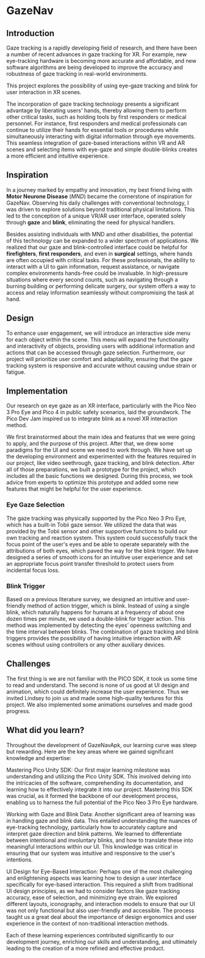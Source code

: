 # GazeNav

## Introduction
Gaze tracking is a rapidly developing field of research, and there have been a number of recent advances in gaze tracking for XR. For example, new eye-tracking hardware is becoming more accurate and affordable, and new software algorithms are being developed to improve the accuracy and robustness of gaze tracking in real-world environments.

This project explores the possibility of using eye-gaze tracking and blink for user interaction in XR scenes. 

The incorporation of gaze tracking technology presents a significant advantage by liberating users' hands, thereby allowing them to perform other critical tasks, such as holding tools by first responders or medical personnel. For instance, first responders and medical professionals can continue to utilize their hands for essential tools or procedures while simultaneously interacting with digital information through eye movements. This seamless integration of gaze-based interactions within VR and AR scenes and selecting items with eye-gaze and simple double-blinks creates a more efficient and intuitive experience.


## Inspiration 

In a journey marked by empathy and innovation, my best friend living with **Motor Neurone Disease** (_MND_) became the cornerstone of inspiration for GazeNav. Observing his daily challenges with conventional technology, I was driven to explore solutions beyond traditional physical limitations. This led to the conception of a unique VR/AR user interface, operated solely through **gaze** and **blink**, eliminating the need for physical handlers.

Besides assisting individuals with MND and other disabilities, the potential of this technology can be expanded to a wider spectrum of applications. We realized that our gaze and blink-controlled interface could be helpful for **firefighters**, **first responders**, and even in **surgical** settings, where hands are often occupied with critical tasks. For these professionals, the ability to interact with a UI to gain information, request assistance, or navigate complex environments hands-free could be invaluable. In high-pressure situations where every second counts, such as navigating through a burning building or performing delicate surgery, our system offers a way to access and relay information seamlessly without compromising the task at hand.

## Design

To enhance user engagement, we will introduce an interactive side menu for each object within the scene. This menu will expand the functionality and interactivity of objects, providing users with additional information and actions that can be accessed through gaze selection. Furthermore, our project will prioritize user comfort and adaptability, ensuring that the gaze tracking system is responsive and accurate without causing undue strain or fatigue.



## Implementation

Our research on eye gaze as an XR interface, particularly with the Pico Neo 3 Pro Eye and Pico 4 in public safety scenarios, laid the groundwork. The Pico Dev Jam inspired us to integrate blink as a novel XR interaction method.

We first brainstormed about the main idea and features that we were going to apply, and the purpose of this project. After that, we drew some paradigms for the UI and scene we need to work through. We have set up the developing environment and experimented with the features required in our project, like video seethrough, gaze tracking, and blink detection. After all of those preparations, we built a prototype for the project, which includes all the basic functions we designed. During this process, we took advice from experts to optimize this prototype and added some new features that might be helpful for the user experience. 

### Eye Gaze Selection

The gaze tracking was physically supported by the Pico Neo 3 Pro Eye, which has a built-in Tobii gaze sensor. We utilized the data that was provided by the Tobii sensor and other supportive functions to build our own tracking and reaction system. This system could successfully track the focus point of the user's eyes and be able to operate separately with the attributions of both eyes, which paved the way for the blink trigger. We have designed a series of smooth icons for an intuitive user experience and set an appropriate focus point transfer threshold to protect users from incidental focus loss.

### Blink Trigger

Based on a previous literature survey, we designed an intuitive and user-friendly method of action trigger, which is blink. Instead of using a single blink, which naturally happens for humans at a frequency of about one dozen times per minute, we used a double-blink for trigger action. This method was implemented by detecting the eyes’ openness switching and the time interval between blinks. The combination of gaze tracking and blink triggers provides the possibility of having intuitive interaction with AR scenes without using controllers or any other auxiliary devices.


## Challenges
The first thing is we are not familiar with the PICO SDK, it took us some time to read and understand. The second is none of us good at UI design and animation, which could definitely increase the user experience. Thus we invited Lindsey to join us and made some high-quality textures for this project. We also implemented some animations ourselves and made good progress. 


## What did you learn?
Throughout the development of GazeNavApk, our learning curve was steep but rewarding. Here are the key areas where we gained significant knowledge and expertise:

Mastering Pico Unity SDK: Our first major learning milestone was understanding and utilizing the Pico Unity SDK. This involved delving into the intricacies of the software, comprehending its documentation, and learning how to effectively integrate it into our project. Mastering this SDK was crucial, as it formed the backbone of our development process, enabling us to harness the full potential of the Pico Neo 3 Pro Eye hardware.

Working with Gaze and Blink Data: Another significant area of learning was in handling gaze and blink data. This entailed understanding the nuances of eye-tracking technology, particularly how to accurately capture and interpret gaze direction and blink patterns. We learned to differentiate between intentional and involuntary blinks, and how to translate these into meaningful interactions within our UI. This knowledge was critical in ensuring that our system was intuitive and responsive to the user's intentions.

UI Design for Eye-Based Interaction: Perhaps one of the most challenging and enlightening aspects was learning how to design a user interface specifically for eye-based interaction. This required a shift from traditional UI design principles, as we had to consider factors like gaze tracking accuracy, ease of selection, and minimizing eye strain. We explored different layouts, iconography, and interaction models to ensure that our UI was not only functional but also user-friendly and accessible. The process taught us a great deal about the importance of design ergonomics and user experience in the context of non-traditional interaction methods.

Each of these learning experiences contributed significantly to our development journey, enriching our skills and understanding, and ultimately leading to the creation of a more refined and effective product.


